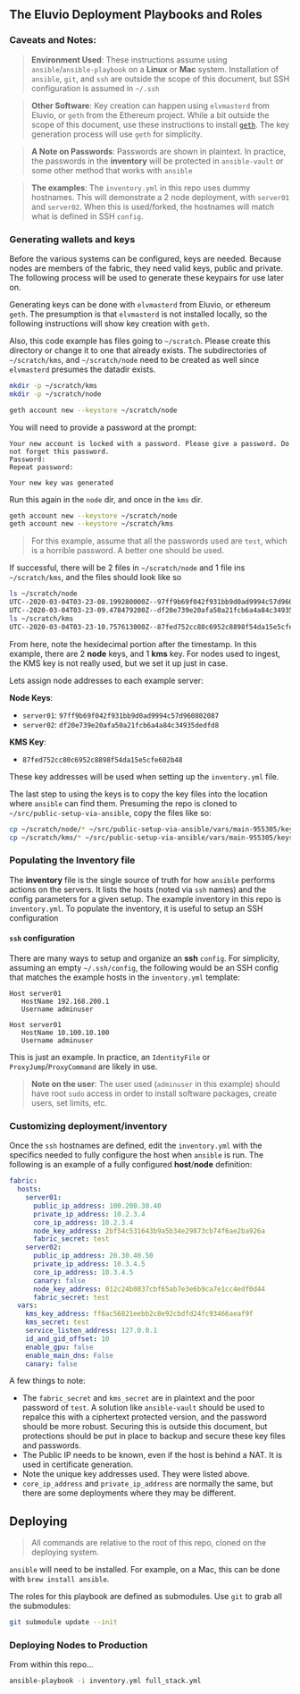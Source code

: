 ## The Eluvio Deployment Playbooks and Roles

### Caveats and Notes:

> **Environment Used**: These instructions assume using `ansible`/`ansible-playbook` on a **Linux** or **Mac** system.  Installation of `ansible`, `git`, and `ssh` are outside the scope of this document, but SSH configuration is assumed in `~/.ssh`

> **Other Software**: Key creation can happen using `elvmasterd` from Eluvio, or `geth` from the Ethereum project.  While a bit outside the scope of this document, use these instructions to install [`geth`](https://github.com/ethereum/go-ethereum/wiki/Building-Ethereum).  The key generation process will use `geth` for simplicity. 

> **A Note on Passwords**: Passwords are shown in plaintext.  In practice, the passwords in the **inventory** will be protected in `ansible-vault` or some other method that works with `ansible`

> **The examples**: The `inventory.yml` in this repo uses dummy hostnames.  This will demonstrate a 2 node deployment, with `server01` and `server02`.  When this is used/forked, the hostnames will match what is defined in SSH `config`.

### Generating wallets and keys

Before the various systems can be configured, keys are needed.  Because nodes are members of the fabric, they need valid keys, public and private.  The following process will be used to generate these keypairs for use later on.

Generating keys can be done with `elvmasterd` from Eluvio, or ethereum `geth`.  The presumption is that `elvmasterd` is not installed locally, so the following instructions will show key creation with `geth`.

Also, this code example has files going to `~/scratch`.  Please create this directory or change it to one that already exists.  The subdirectories of `~/scratch/kms`, and `~/scratch/node` need to be created as well since `elvmasterd` presumes the datadir exists.

```bash
mkdir -p ~/scratch/kms
mkdir -p ~/scratch/node

geth account new --keystore ~/scratch/node
```

You will need to provide a password at the prompt:

```
Your new account is locked with a password. Please give a password. Do not forget this password.
Password:
Repeat password:

Your new key was generated
```

Run this again in the `node` dir, and once in the `kms` dir.

```bash
geth account new --keystore ~/scratch/node
geth account new --keystore ~/scratch/kms
```

> For this example, assume that all the passwords used are `test`, which is a horrible password.  A better one should be used.

If successful, there will be 2 files in  `~/scratch/node` and 1 file ins `~/scratch/kms`, and the files should look like so

```bash
ls ~/scratch/node
UTC--2020-03-04T03-23-08.199280000Z--97ff9b69f042f931bb9d0ad9994c57d960802087
UTC--2020-03-04T03-23-09.478479200Z--df20e739e20afa50a21fcb6a4a84c34935dedfd8
ls ~/scratch/kms
UTC--2020-03-04T03-23-10.757613000Z--87fed752cc80c6952c8898f54da15e5cfe602b48
```

From here, note the hexidecimal portion after the timestamp.  In this example, there are 2 **node** keys, and 1 **kms** key.  For nodes used to ingest, the KMS key is not really used, but we set it up just in case.

Lets assign node addresses to each example server:

**Node Keys**:

* `server01`: `97ff9b69f042f931bb9d0ad9994c57d960802087`
* `server02`: `df20e739e20afa50a21fcb6a4a84c34935dedfd8`

**KMS Key**:

* `87fed752cc80c6952c8898f54da15e5cfe602b48`

These key addresses will be used when setting up the `inventory.yml` file.

The last step to using the keys is to copy the key files into the location where `ansible` can find them.  Presuming the repo is cloned to `~/src/public-setup-via-ansible`, copy the files like so:

```bash
cp ~/scratch/node/* ~/src/public-setup-via-ansible/vars/main-955305/keys/nodes/
cp ~/scratch/kms/* ~/src/public-setup-via-ansible/vars/main-955305/keys/kms/
```

### Populating the Inventory file

The **inventory** file is the single source of truth for how `ansible` performs actions on the servers.  It lists the hosts (noted via `ssh` names) and the config parameters for a given setup.  The example inventory in this repo is `inventory.yml`.  To populate the inventory, it is useful to setup an SSH configuration

#### `ssh` configuration

There are many ways to setup and organize an **ssh** `config`.  For simplicity, assuming an empty `~/.ssh/config`, the following would be an SSH config that matches the example hosts in the `inventory.yml` template:

```
Host server01
   HostName 192.168.200.1
   Username adminuser

Host server01
   HostName 10.100.10.100
   Username adminuser
```

This is just an example.  In practice, an `IdentityFile` or `ProxyJump`/`ProxyCommand` are likely in use.

> **Note on the user**: The user used (`adminuser` in this example) should have root `sudo` access in order to install software packages, create users, set limits, etc.

### Customizing deployment/inventory

Once the `ssh` hostnames are defined, edit the `inventory.yml` with the specifics needed to fully configure the host when `ansible` is run.  The following is an example of a fully configured **host**/**node** definition:

```yaml
fabric:
  hosts:
    server01:
      public_ip_address: 100.200.30.40
      private_ip_address: 10.2.3.4
      core_ip_address: 10.2.3.4
      node_key_address: 2bf54c531643b9a5b34e29873cb74f6ae2ba926a
      fabric_secret: test
    server02:
      public_ip_address: 20.30.40.50
      private_ip_address: 10.3.4.5
      core_ip_address: 10.3.4.5
      canary: false
      node_key_address: 012c24b0837cbf65ab7e3e6b9ca7e1cc4edf0d44
      fabric_secret: test
  vars:
    kms_key_address: ff6ac56821eebb2c8e92cbdfd24fc93466aeaf9f
    kms_secret: test
    service_listen_address: 127.0.0.1
    id_and_gid_offset: 10
    enable_gpu: false
    enable_main_dns: False
    canary: false
```

A few things to note:

* The `fabric_secret` and `kms_secret` are in plaintext and the poor password of `test`.  A solution like `ansible-vault` should be used to repalce this with a ciphertext protected version, and the password should be more robust.  Securing this is outside this document, but protections should be put in place to backup and secure these key files and passwords.
* The Public IP needs to be known, even if the host is behind a NAT.  It is used in certificate generation.
* Note the unique key addresses used.  They were listed above.
* `core_ip_address` and `private_ip_address` are normally the same, but there are some deployments where they may be different.

## Deploying

> All commands are relative to the root of this repo, cloned on the deploying system.

`ansible` will need to be installed.  For example, on a Mac, this can be done with `brew install ansible`.

The roles for this playbook are defined as submodules.  Use `git` to grab all the submodules:

```bash
git submodule update --init
```

### Deploying Nodes to Production

From within this repo...

```bash
ansible-playbook -i inventory.yml full_stack.yml
```
